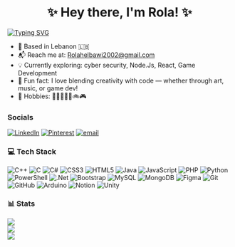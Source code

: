 <h1 align="center">✨ Hey there, I'm Rola! ✨</h1>  


<a href="https://git.io/typing-svg"><img src="https://readme-typing-svg.demolab.com?font=Fira+Code&size=20&duration=3000&pause=1000&color=B1A93D&background=55FF0000&multiline=true&lines=%F0%9F%91%A9%E2%80%8D%F0%9F%92%BB+Software+Engineer+" alt="Typing SVG" /></a>
<ul dir="auto">
<li>📍 Based in Lebanon 🇱🇧</li>
<li>📬 Reach me at: <a href="mailto:Rolahelbawi2002@gmail.com">Rolahelbawi2002@gmail.com</a></li>
<li>💡 Currently exploring: cyber security, Node.Js, React, Game Development</li>
<li>🌟 Fun fact: I love blending creativity with code — whether through art, music, or game dev! </li>
<li>🎨 Hobbies: 🎻🎹🏐🏀🐎🚲🎮</li>
</ul>


<h3>Socials</h3>

[![LinkedIn](https://img.shields.io/badge/LinkedIn-%230077B5.svg?logo=linkedin&logoColor=white)](https://linkedin.com/in/rola-alhelbawi-a00b90304) [![Pinterest](https://img.shields.io/badge/Pinterest-%23E60023.svg?logo=Pinterest&logoColor=white)](https://pinterest.com/rolalhelbawi) [![email](https://img.shields.io/badge/Email-D14836?logo=gmail&logoColor=white)](mailto:rolahelbawi2002@gmail.com) 

<h3> 💻 Tech Stack</h3>

![C++](https://img.shields.io/badge/c++-%2300599C.svg?style=for-the-badge&logo=c%2B%2B&logoColor=white) ![C](https://img.shields.io/badge/c-%2300599C.svg?style=for-the-badge&logo=c&logoColor=white) ![C#](https://img.shields.io/badge/c%23-%23239120.svg?style=for-the-badge&logo=csharp&logoColor=white) ![CSS3](https://img.shields.io/badge/css3-%231572B6.svg?style=for-the-badge&logo=css3&logoColor=white) ![HTML5](https://img.shields.io/badge/html5-%23E34F26.svg?style=for-the-badge&logo=html5&logoColor=white) ![Java](https://img.shields.io/badge/java-%23ED8B00.svg?style=for-the-badge&logo=openjdk&logoColor=white) ![JavaScript](https://img.shields.io/badge/javascript-%23323330.svg?style=for-the-badge&logo=javascript&logoColor=%23F7DF1E) ![PHP](https://img.shields.io/badge/php-%23777BB4.svg?style=for-the-badge&logo=php&logoColor=white) ![Python](https://img.shields.io/badge/python-3670A0?style=for-the-badge&logo=python&logoColor=ffdd54) ![PowerShell](https://img.shields.io/badge/PowerShell-%235391FE.svg?style=for-the-badge&logo=powershell&logoColor=white) ![.Net](https://img.shields.io/badge/.NET-5C2D91?style=for-the-badge&logo=.net&logoColor=white) ![Bootstrap](https://img.shields.io/badge/bootstrap-%238511FA.svg?style=for-the-badge&logo=bootstrap&logoColor=white) ![MySQL](https://img.shields.io/badge/mysql-4479A1.svg?style=for-the-badge&logo=mysql&logoColor=white) ![MongoDB](https://img.shields.io/badge/MongoDB-%234ea94b.svg?style=for-the-badge&logo=mongodb&logoColor=white) ![Figma](https://img.shields.io/badge/figma-%23F24E1E.svg?style=for-the-badge&logo=figma&logoColor=white) ![Git](https://img.shields.io/badge/git-%23F05033.svg?style=for-the-badge&logo=git&logoColor=white) ![GitHub](https://img.shields.io/badge/github-%23121011.svg?style=for-the-badge&logo=github&logoColor=white) ![Arduino](https://img.shields.io/badge/-Arduino-00979D?style=for-the-badge&logo=Arduino&logoColor=white) ![Notion](https://img.shields.io/badge/Notion-%23000000.svg?style=for-the-badge&logo=notion&logoColor=white) ![Unity](https://img.shields.io/badge/unity-%23000000.svg?style=for-the-badge&logo=unity&logoColor=white)

<h3>📊 Stats</h3>

![](https://github-readme-stats.vercel.app/api?username=Rola-Alhelbawi&theme=dark&hide_border=false&include_all_commits=false&count_private=false)<br/>
![](https://nirzak-streak-stats.vercel.app/?user=Rola-Alhelbawi&theme=dark&hide_border=false)<br/>
![](https://github-readme-stats.vercel.app/api/top-langs/?username=Rola-Alhelbawi&theme=dark&hide_border=false&include_all_commits=false&count_private=false&layout=compact)
